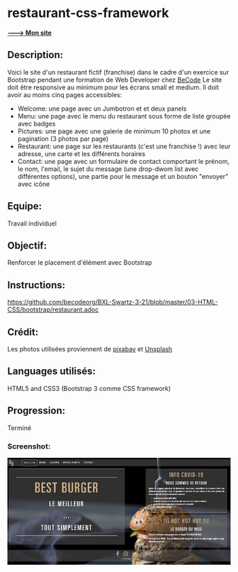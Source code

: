 # restaurant-css-framework
**[ ---> Mon site](https://olivierpeeters73.github.io/restaurant-css-framework/)**

## Description:
Voici le site d'un restaurant fictif (franchise) dans le cadre d'un exercice sur Bootstrap pendant une formation de Web Developer chez [BeCode](https://becode.org/)
Le site doit être responsive au minimum pour les écrans small et medium.
Il doit avoir au moins cinq pages accessibles:

* Welcome: une page avec un Jumbotron et et deux panels
* Menu: une page avec le menu du restaurant sous forme de liste groupée avec badges
* Pictures: une page avec une galerie de minimum 10 photos et une pagination (3 photos par page)
* Restaurant: une page sur les restaurants (c'est une franchise !) avec leur adresse, une carte et les différents horaires
* Contact: une page avec un formulaire de contact comportant le prénom, le nom, l'email, le sujet du message (une drop-dwom list avec différentes options), une partie pour le message et un bouton "envoyer" avec icône


## Equipe:
Travail individuel


## Objectif:
Renforcer le placement d'élément avec Bootstrap


## Instructions:
https://github.com/becodeorg/BXL-Swartz-3-21/blob/master/03-HTML-CSS/bootstrap/restaurant.adoc


## Crédit:
Les photos utilisées proviennent de [pixabay](https://pixabay.com/fr/) et [Unsplash](https://unsplash.com/)


## Languages utilisés:
HTML5 and CSS3
(Bootstrap 3 comme CSS framework)


## Progression:
Terminé

### Screenshot:
![exemple](images/exemple.JPG)

